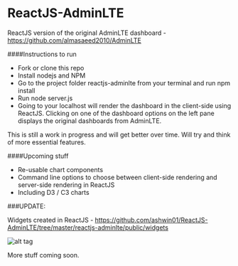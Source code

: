 # ReactJS-AdminLTE

ReactJS version of the original AdminLTE dashboard - https://github.com/almasaeed2010/AdminLTE

####Instructions to run

- Fork or clone this repo
- Install nodejs and NPM
- Go to the project folder reactjs-adminlte from your terminal and run npm install
- Run node server.js
- Going to your localhost will render the dashboard in the client-side using ReactJS. Clicking on one of the dashboard options on the left pane displays the original dashboards from AdminLTE.

This is still a work in progress and will get better over time. Will try and think of more essential features.

####Upcoming stuff

- Re-usable chart components
- Command line options to choose between client-side rendering and server-side rendering in ReactJS
- Including D3 / C3 charts 

###UPDATE:

Widgets created in ReactJS - https://github.com/ashwin01/ReactJS-AdminLTE/tree/master/reactjs-adminlte/public/widgets

![alt tag](https://github.com/ashwin01/ReactJS-AdminLTE/tree/master/screenshots/widgets.png "Screenshot")

More stuff coming soon.